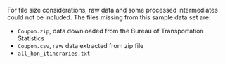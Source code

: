 For file size considerations, raw data and some processed intermediates could not be included. The files missing from this sample data set are:

- `Coupon.zip`, data downloaded from the Bureau of Transportation Statistics
- `Coupon.csv`, raw data extracted from zip file
- `all_hon_itineraries.txt`
